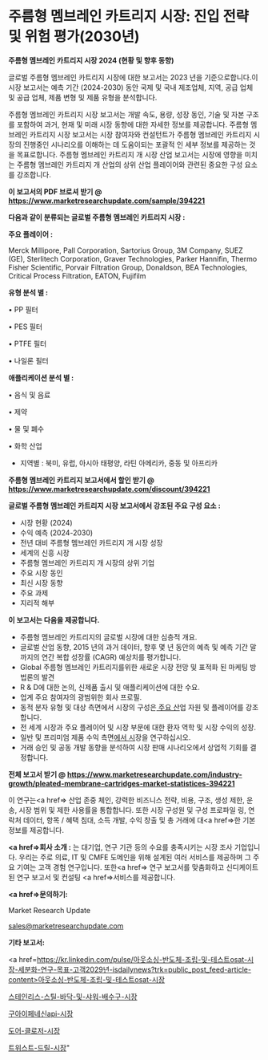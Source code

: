 # 주름형 멤브레인 카트리지 시장: 진입 전략 및 위험 평가(2030년)

<strong>주름형 멤브레인 카트리지 시장 2024 (현황 및 향후 동향)</strong>

글로벌 주름형 멤브레인 카트리지 시장에 대한 보고서는 2023 년을 기준으로합니다.이 시장 보고서는 예측 기간 (2024-2030) 동안 국제 및 국내 제조업체, 지역, 공급 업체 및 공급 업체, 제품 변형 및 제품 유형을 분석합니다.

주름형 멤브레인 카트리지 시장 보고서는 개발 속도, 용량, 성장 동인, 기술 및 자본 구조를 포함하여 과거, 현재 및 미래 시장 동향에 대한 자세한 정보를 제공합니다. 주름형 멤브레인 카트리지 시장 보고서는 시장 참여자와 컨설턴트가 주름형 멤브레인 카트리지 시장의 진행중인 시나리오를 이해하는 데 도움이되는 포괄적 인 세부 정보를 제공하는 것을 목표로합니다. 주름형 멤브레인 카트리지 개 시장 산업 보고서는 시장에 영향을 미치는 주름형 멤브레인 카트리지 개 산업의 상위 산업 플레이어와 관련된 중요한 구성 요소를 강조합니다.



<strong>이 보고서의 PDF 브로셔 받기 @ <a href=https://www.marketresearchupdate.com/sample/394221>https://www.marketresearchupdate.com/sample/394221</a></strong>



<strong>다음과 같이 분류되는 글로벌 주름형 멤브레인 카트리지 시장 :</strong>



<strong>주요 플레이어 :</strong>

Merck Millipore, Pall Corporation, Sartorius Group, 3M Company, SUEZ (GE), Sterlitech Corporation, Graver Technologies, Parker Hannifin, Thermo Fisher Scientific, Porvair Filtration Group, Donaldson, BEA Technologies, Critical Process Filtration, EATON, Fujifilm



<strong>유형 분석 별 :</strong>

• PP 필터

• PES 필터

• PTFE 필터

• 나일론 필터



<strong>애플리케이션 분석 별 :</strong>

• 음식 및 음료

• 제약

• 물 및 폐수

• 화학 산업

<ul>
  <li>지역별 : 북미, 유럽, 아시아 태평양, 라틴 아메리카, 중동 및 아프리카</li>
</ul>


<strong>주름형 멤브레인 카트리지 보고서에서 할인 받기 @ <a href=https://www.marketresearchupdate.com/discount/394221>https://www.marketresearchupdate.com/discount/394221</a></strong>



<strong>글로벌 주름형 멤브레인 카트리지 시장 보고서에서 강조된 주요 구성 요소 :</strong>
<ul>
  <li>시장 현황 (2024)</li>
  <li>수익 예측 (2024-2030)</li>
  <li>전년 대비 주름형 멤브레인 카트리지 개 시장 성장</li>
  <li>세계의 신흥 시장</li>
  <li>주름형 멤브레인 카트리지 개 시장의 상위 기업</li>
  <li>주요 시장 동인</li>
  <li>최신 시장 동향</li>
  <li>주요 과제</li>
  <li>지리적 해부</li>
</ul>


<strong>이 보고서는 다음을 제공합니다.</strong>
<ul>
  <li>주름형 멤브레인 카트리지의 글로벌 시장에 대한 심층적 개요.</li>
  <li>글로벌 산업 동향, 2015 년의 과거 데이터, 향후 몇 년 동안의 예측 및 예측 기간 말까지의 연간 복합 성장률 (CAGR) 예상치를 평가합니다.</li>
  <li>Global 주름형 멤브레인 카트리지를위한 새로운 시장 전망 및 표적화 된 마케팅 방법론의 발견</li>
  <li>R &amp; D에 대한 논의, 신제품 출시 및 애플리케이션에 대한 수요.</li>
  <li>업계 주요 참여자의 광범위한 회사 프로필.</li>
  <li>동적 분자 유형 및 대상 측면에서 시장의 구성은<a href=> 주요 산</a>업 자원 및 플레이어를 강조합니다.</li>
  <li>전 세계 시장과 주요 플레이어 및 시장 부문에 대한 환자 역학 및 시장 수익의 성장.</li>
  <li>일반 및 프리미엄 제품 수익 측면<a href=>에서 시</a>장을 연구하십시오.</li>
  <li>거래 승인 및 공동 개발 동향을 분석하여 시장 판매 시나리오에서 상업적 기회를 결정합니다.</li>
</ul>



<strong>전체 보고서 받기 @ <a href=https://www.marketresearchupdate.com/industry-growth/pleated-membrane-cartridges-market-statistices-394221>https://www.marketresearchupdate.com/industry-growth/pleated-membrane-cartridges-market-statistices-394221</a></strong>

이 연구는<a href=> 산업 존중</a> 체인, 강력한 비즈니스 전략, 비용, 구조, 생성 제한, 운송, 시장 범위 및 제한 사용률을 통합합니다. 또한 시장 구성원 및 구성 프로파일 링, 연락처 데이터, 항목 / 혜택 침대, 소득 개발, 수익 창출 및 총 거래에 대<a href=>한 기본 </a>정보를 제공합니다.



<strong><a href=>회사 소</a>개 :</strong>
는 대기업, 연구 기관 등의 수요를 충족시키는 시장 조사 기업입니다. 우리는 주로 의료, IT 및 CMFE 도메인을 위해 설계된 여러 서비스를 제공하며 그 주요 기여는 고객 경험 연구입니다. 또한<a href=> 연구 보</a>고서를 맞춤화하고 신디케이트 된 연구 보고서 및 컨설팅 <a href=>서비스</a>를 제공합니다.



<strong><a href=>문의하기:</a></strong>

Market Research Update

sales@marketresearchupdate.com



<strong>기타 보고서:</strong>

<a href=https://kr.linkedin.com/pulse/아웃소싱-반도체-조립-및-테스트osat-시장-세분화-연구-목표-고객2029년-isdailynews?trk=public_post_feed-article-content>아웃소싱-반도체-조립-및-테스트osat-시장</a>

<a href=https://www.linkedin.com/pulse/스테인리스-스틸-바닥-및-샤워-배수구-시장-세분화-연구-목표-고객2029년-isdailynews/>스테인리스-스틸-바닥-및-샤워-배수구-시장</a>

<a href=https://www.linkedin.com/pulse/구아이페네신api-시장-현재-및-미래-성장-2029-survey-spotlight-pro-24-analysis-feruc/>구아이페네신api-시장</a>

<a href=https://www.linkedin.com/pulse/도어-클로저-시장-세분화-연구-및-목표-고객2029년-analytics-alchemy-360-analysis-kpbhf/>도어-클로저-시장</a>

<a href=https://www.linkedin.com/pulse/트위스트-드릴-시장-세분화-연구-및-목표-고객2030년-analytics-alchemy-360-analysis-soqoc/>트위스트-드릴-시장</a>"
